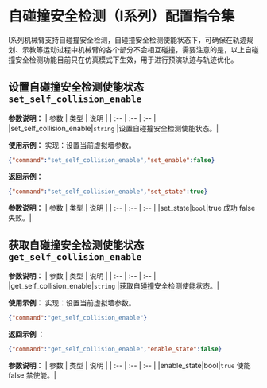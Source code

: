 # 自碰撞安全检测（I系列）配置指令集

I系列机械臂支持自碰撞安全检测，自碰撞安全检测使能状态下，可确保在轨迹规划、示教等运动过程中机械臂的各个部分不会相互碰撞，需要注意的是，以上自碰撞安全检测功能目前只在仿真模式下生效，用于进行预演轨迹与轨迹优化。

## 设置自碰撞安全检测使能状态`set_self_collision_enable`

**参数说明：**
|   参数    |   类型    |   说明    |
|   :--     |   :--     |   :--     |
|set_self_collision_enable|`string` |设置自碰撞安全检测使能状态。|

**使用示例：**
实现：设置当前虚拟墙参数。

```json
{"command":"set_self_collision_enable","set_enable":false}
```

**返回示例：**

```json
{"command":"set_self_collision_enable","set_state":true}
```

**参数说明：**
|   参数    |   类型    |   说明    |
|   :--     |   :--     |   :--     |
|set_state|`bool`|true 成功  false  失败。|

## 获取自碰撞安全检测使能状态`get_self_collision_enable`

**参数说明：**
|   参数    |   类型    |   说明    |
|   :--     |   :--     |   :--     |
|get_self_collision_enable|`string` |获取自碰撞安全检测使能状态。|

**使用示例：**
实现：设置当前虚拟墙参数。

```json
{"command":"get_self_collision_enable"}
```

**返回示例 ：**

```json
{"command":"get_self_collision_enable","enable_state":false}
```

**参数说明：**
|   参数    |   类型    |   说明    |
|   :--     |   :--     |   :--     |
|enable_state|bool|`true` 使能  false  禁使能。|
